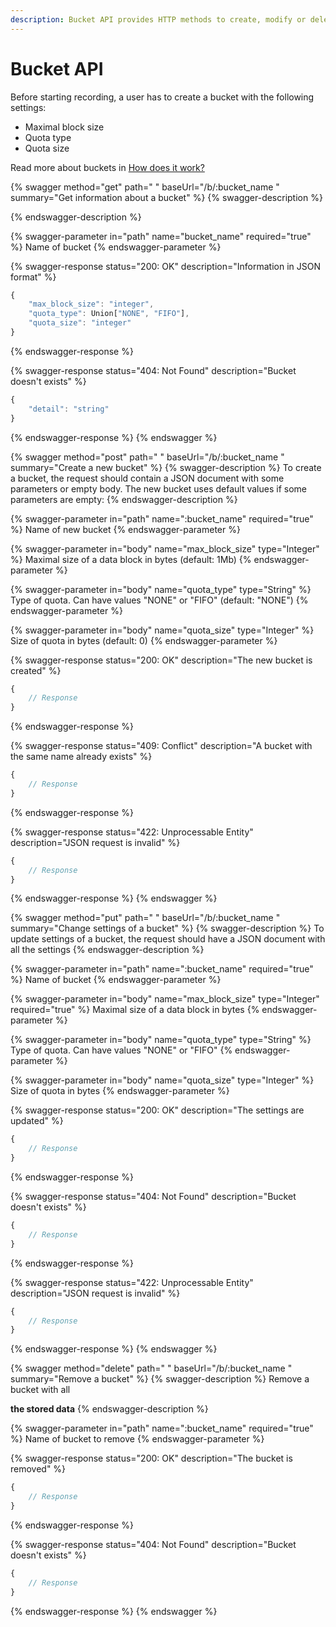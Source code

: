 ```yaml
---
description: Bucket API provides HTTP methods to create, modify or delete a bucket
---
```


# Bucket API

Before starting recording, a user has to create a bucket with the following settings:

* Maximal block size
* Quota type
* Quota size

Read more about buckets in [How does it work?](../how-does-it-work.md)

{% swagger method="get" path=" " baseUrl="/b/:bucket_name " summary="Get information about a bucket" %}
{% swagger-description %}

{% endswagger-description %}

{% swagger-parameter in="path" name="bucket_name" required="true" %}
Name of bucket
{% endswagger-parameter %}

{% swagger-response status="200: OK" description="Information in JSON format" %}
```javascript
{
    "max_block_size": "integer",
    "quota_type": Union["NONE", "FIFO"],
    "quota_size": "integer"
}
```
{% endswagger-response %}

{% swagger-response status="404: Not Found" description="Bucket doesn't exists" %}
```javascript
{
    "detail": "string"
}
```
{% endswagger-response %}
{% endswagger %}

{% swagger method="post" path=" " baseUrl="/b/:bucket_name  " summary="Create a new bucket" %}
{% swagger-description %}
To create a bucket, the request should contain a JSON document with some parameters or empty body. The new bucket uses default values if some parameters are empty:
{% endswagger-description %}

{% swagger-parameter in="path" name=":bucket_name" required="true" %}
Name of new bucket
{% endswagger-parameter %}

{% swagger-parameter in="body" name="max_block_size" type="Integer" %}
Maximal size of a data block in bytes (default: 1Mb)
{% endswagger-parameter %}

{% swagger-parameter in="body" name="quota_type" type="String" %}
Type of quota. Can have values "NONE" or "FIFO"  (default: "NONE")
{% endswagger-parameter %}

{% swagger-parameter in="body" name="quota_size" type="Integer" %}
Size of quota in bytes (default: 0)
{% endswagger-parameter %}

{% swagger-response status="200: OK" description="The new bucket is created" %}
```javascript
{
    // Response
}
```
{% endswagger-response %}

{% swagger-response status="409: Conflict" description="A bucket with the same name already exists" %}
```javascript
{
    // Response
}
```
{% endswagger-response %}

{% swagger-response status="422: Unprocessable Entity" description="JSON request is invalid" %}
```javascript
{
    // Response
}
```
{% endswagger-response %}
{% endswagger %}

{% swagger method="put" path=" " baseUrl="/b/:bucket_name " summary="Change settings of a bucket" %}
{% swagger-description %}
To update settings of a bucket, the request should have a JSON document with all the settings
{% endswagger-description %}

{% swagger-parameter in="path" name=":bucket_name" required="true" %}
Name of bucket
{% endswagger-parameter %}

{% swagger-parameter in="body" name="max_block_size" type="Integer" required="true" %}
Maximal size of a data block in bytes 
{% endswagger-parameter %}

{% swagger-parameter in="body" name="quota_type" type="String" %}
Type of quota. Can have values "NONE" or "FIFO"
{% endswagger-parameter %}

{% swagger-parameter in="body" name="quota_size" type="Integer" %}
Size of quota in bytes
{% endswagger-parameter %}

{% swagger-response status="200: OK" description="The settings are updated" %}
```javascript
{
    // Response
}
```
{% endswagger-response %}

{% swagger-response status="404: Not Found" description="Bucket doesn't exists" %}
```javascript
{
    // Response
}
```
{% endswagger-response %}

{% swagger-response status="422: Unprocessable Entity" description="JSON request is invalid" %}
```javascript
{
    // Response
}
```
{% endswagger-response %}
{% endswagger %}

{% swagger method="delete" path=" " baseUrl="/b/:bucket_name " summary="Remove a bucket" %}
{% swagger-description %}
Remove a bucket with all 

**the stored data**
{% endswagger-description %}

{% swagger-parameter in="path" name=":bucket_name" required="true" %}
Name of bucket to remove
{% endswagger-parameter %}

{% swagger-response status="200: OK" description="The bucket is removed" %}
```javascript
{
    // Response
}
```
{% endswagger-response %}

{% swagger-response status="404: Not Found" description="Bucket doesn't exists" %}
```javascript
{
    // Response
}
```
{% endswagger-response %}
{% endswagger %}

